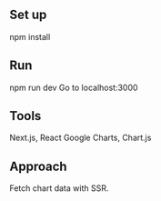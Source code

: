 ## Set up
npm install
## Run
npm run dev
Go to localhost:3000
## Tools
Next.js, React Google Charts, Chart.js
## Approach
Fetch chart data with SSR.
